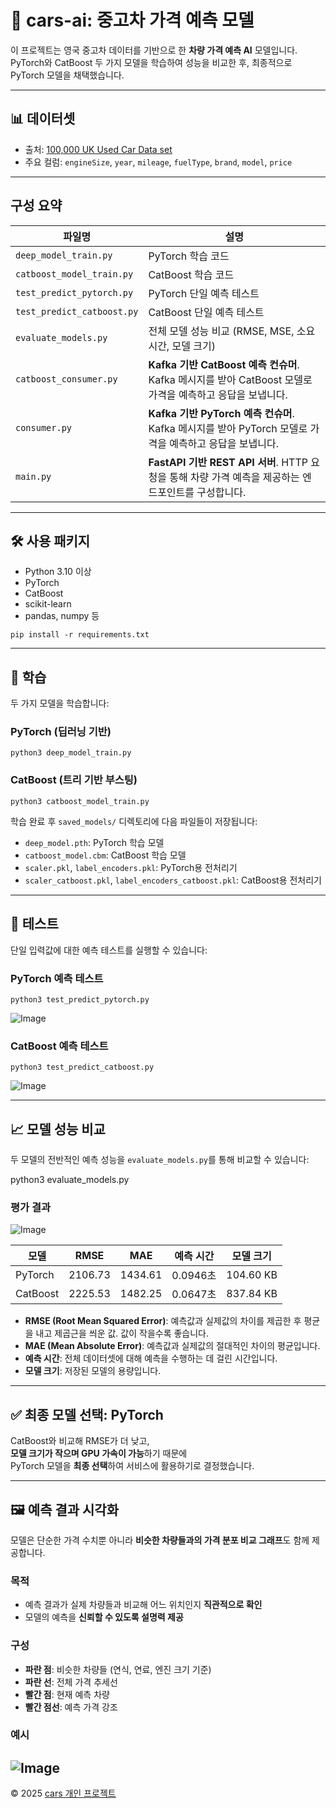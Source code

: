 # 🚗 cars-ai: 중고차 가격 예측 모델

이 프로젝트는 영국 중고차 데이터를 기반으로 한 **차량 가격 예측 AI** 모델입니다.  
PyTorch와 CatBoost 두 가지 모델을 학습하여 성능을 비교한 후, 최종적으로 PyTorch 모델을 채택했습니다.

---

## 📊 데이터셋

- 출처: [100,000 UK Used Car Data set](https://www.kaggle.com/datasets/adityadesai13/used-car-dataset-ford-and-mercedes/data)
- 주요 컬럼: `engineSize`, `year`, `mileage`, `fuelType`, `brand`, `model`, `price`

---
## 구성 요약

| 파일명 | 설명                                                                          |
|--------|-----------------------------------------------------------------------------|
| `deep_model_train.py` | PyTorch 학습 코드                                                               |
| `catboost_model_train.py` | CatBoost 학습 코드                                                              |
| `test_predict_pytorch.py` | PyTorch 단일 예측 테스트                                                           |
| `test_predict_catboost.py` | CatBoost 단일 예측 테스트                                                          |
| `evaluate_models.py` | 전체 모델 성능 비교 (RMSE, MSE, 소요 시간, 모델 크기)                                       |
| `catboost_consumer.py` | **Kafka 기반 CatBoost 예측 컨슈머**. Kafka 메시지를 받아 CatBoost 모델로 가격을 예측하고 응답을 보냅니다. |
| `consumer.py`          | **Kafka 기반 PyTorch 예측 컨슈머**. Kafka 메시지를 받아 PyTorch 모델로 가격을 예측하고 응답을 보냅니다.   |
| `main.py`              | **FastAPI 기반 REST API 서버**. HTTP 요청을 통해 차량 가격 예측을 제공하는 엔드포인트를 구성합니다.        |
---
## 🛠 사용 패키지

- Python 3.10 이상  
- PyTorch  
- CatBoost  
- scikit-learn  
- pandas, numpy 등
```
pip install -r requirements.txt
```
---

## 🧠 학습

두 가지 모델을 학습합니다:

### PyTorch (딥러닝 기반)
```
python3 deep_model_train.py
```


### CatBoost (트리 기반 부스팅)
```
python3 catboost_model_train.py
```
학습 완료 후 `saved_models/` 디렉토리에 다음 파일들이 저장됩니다:

- `deep_model.pth`: PyTorch 학습 모델  
- `catboost_model.cbm`: CatBoost 학습 모델  
- `scaler.pkl`, `label_encoders.pkl`: PyTorch용 전처리기  
- `scaler_catboost.pkl`, `label_encoders_catboost.pkl`: CatBoost용 전처리기

---

## 🧪 테스트

단일 입력값에 대한 예측 테스트를 실행할 수 있습니다:

### PyTorch 예측 테스트
```
python3 test_predict_pytorch.py
```
![Image](https://github.com/user-attachments/assets/9abd145b-c913-42a8-86bf-79c5f9c80e32)
### CatBoost 예측 테스트
```
python3 test_predict_catboost.py
```
![Image](https://github.com/user-attachments/assets/2b8c68aa-0bfd-4869-800b-e7a2034bb1d7)

---

## 📈 모델 성능 비교

두 모델의 전반적인 예측 성능을 `evaluate_models.py`를 통해 비교할 수 있습니다:

python3 evaluate_models.py

### 평가 결과
![Image](https://github.com/user-attachments/assets/3d6a4d3f-f2d2-4c29-be74-b99f6430cea5)

| 모델     | RMSE    | MAE     | 예측 시간   | 모델 크기     |
|----------|---------|---------|---------|----------------|
| PyTorch  | 2106.73 | 1434.61 | 0.0946초 | 104.60 KB      |
| CatBoost | 2225.53 | 1482.25 | 0.0647초 | 837.84 KB      |

- **RMSE (Root Mean Squared Error)**: 예측값과 실제값의 차이를 제곱한 후 평균을 내고 제곱근을 씌운 값. 값이 작을수록 좋습니다.  
- **MAE (Mean Absolute Error)**: 예측값과 실제값의 절대적인 차이의 평균입니다.  
- **예측 시간**: 전체 데이터셋에 대해 예측을 수행하는 데 걸린 시간입니다.  
- **모델 크기**: 저장된 모델의 용량입니다.

---

## ✅ 최종 모델 선택: PyTorch
CatBoost와 비교해 RMSE가 더 낮고,  
**모델 크기가 작으며 GPU 가속이 가능**하기 때문에  
PyTorch 모델을 **최종 선택**하여 서비스에 활용하기로 결정했습니다.

---
## 🖼️ 예측 결과 시각화

모델은 단순한 가격 수치뿐 아니라 **비슷한 차량들과의 가격 분포 비교 그래프**도 함께 제공합니다.

### 목적
- 예측 결과가 실제 차량들과 비교해 어느 위치인지 **직관적으로 확인**
- 모델의 예측을 **신뢰할 수 있도록 설명력 제공**

### 구성
- **파란 점**: 비슷한 차량들 (연식, 연료, 엔진 크기 기준)
- **파란 선**: 전체 가격 추세선
- **빨간 점**: 현재 예측 차량
- **빨간 점선**: 예측 가격 강조

### 예시
![Image](https://github.com/user-attachments/assets/68603e3a-e512-480c-8fad-bf3598ba30d9)
---

© 2025 [cars 개인 프로젝트](https://cars.joon-develop.com/)